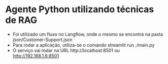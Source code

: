 # Agente Python utilizando técnicas de RAG

- Foi utilizado um fluxo no Langflow, onde o mesmo se encontra na pasta json/Customer-Support.json
- Para rodar a aplicação, utiliza-se o comando streamlit run ./main.py
- O serviço vai rodar na URL http://localhost:8501 ou http://192.168.1.6:8501
